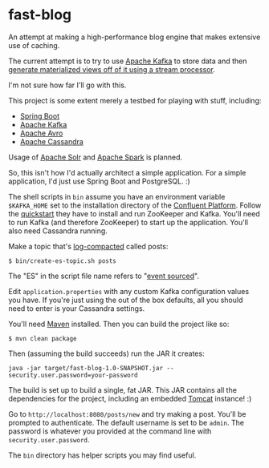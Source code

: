 fast-blog
=========

An attempt at making a high-performance blog engine that makes extensive use of caching.

The current attempt is to try to use [Apache Kafka](http://kafka.apache.org/) to store data and then [generate materialized views off of it using a stream 
processor](http://blog.confluent.io/2015/03/04/turning-the-database-inside-out-with-apache-samza/).

I'm not sure how far I'll go with this.

This project is some extent merely a testbed for playing with stuff, including:

* [Spring Boot](http://projects.spring.io/spring-boot/)
* [Apache Kafka](http://kafka.apache.org/)
* [Apache Avro](https://avro.apache.org/)
* [Apache Cassandra](http://cassandra.apache.org/)

Usage of [Apache Solr](http://lucene.apache.org/solr/) and [Apache Spark](http://spark.apache.org) is planned.

So, this isn't how I'd actually architect a simple application. For a simple application, I'd just use Spring Boot and 
PostgreSQL. :)

The shell scripts in `bin` assume you have an environment variable `$KAFKA_HOME` set to the installation directory
of the [Confluent Platform](http://confluent.io/docs/current/index.html). Follow the 
[quickstart](http://confluent.io/docs/current/quickstart.html) they have to install and run ZooKeeper and Kafka.
You'll need to run Kafka (and therefore ZooKeeper) to start up the application. You'll also need Cassandra running.

Make a topic that's [log-compacted](https://cwiki.apache.org/confluence/display/KAFKA/Log+Compaction) called posts:

```
$ bin/create-es-topic.sh posts
```

The "ES" in the script file name refers to "[event sourced](http://martinfowler.com/eaaDev/EventSourcing.html)".

Edit `application.properties` with any custom Kafka configuration values you have.
If you're just using the out of the box defaults, all you should need to enter is your Cassandra settings.

You'll need [Maven](https://maven.apache.org/) installed. Then you can build the project like so:

```
$ mvn clean package
```

Then (assuming the build succeeds) run the JAR it creates:

```
java -jar target/fast-blog-1.0-SNAPSHOT.jar --security.user.password=your-password
```

The build is set up to build a single, fat JAR. This JAR contains all the dependencies for the project, including an 
embedded [Tomcat](http://tomcat.apache.org/) instance! :)

Go to `http://localhost:8080/posts/new` and try making a post. You'll be prompted to authenticate. The default
username is set to be `admin`. The password is whatever you provided at the
command line with `security.user.password`.

The `bin` directory has helper scripts you may find useful.